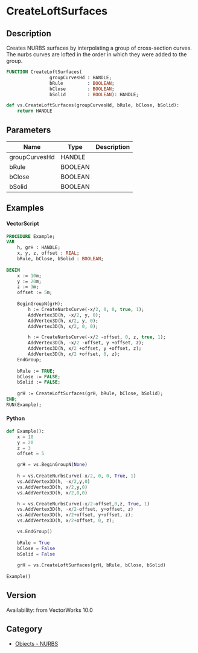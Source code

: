 # CreateLoftSurfaces

## Description
Creates NURBS surfaces by interpolating a group of cross-section curves.  The nurbs curves are lofted in the order in which they were added to the group.

```pascal
FUNCTION CreateLoftSurfaces(
				groupCurvesHd : HANDLE;
				bRule         : BOOLEAN;
				bClose        : BOOLEAN;
				bSolid        : BOOLEAN): HANDLE;
```

```python
def vs.CreateLoftSurfaces(groupCurvesHd, bRule, bClose, bSolid):
    return HANDLE
```

## Parameters
|Name|Type|Description|
|---|---|---|
|groupCurvesHd|HANDLE|   |
|bRule|BOOLEAN|   |
|bClose|BOOLEAN|   |
|bSolid|BOOLEAN|   |

## Examples
#### VectorScript ####
```pascal
PROCEDURE Example;
VAR
	h, grH : HANDLE;
	x, y, z, offset : REAL;
	bRule, bClose, bSolid : BOOLEAN;
	
BEGIN
	x := 10m;
	y := 20m;
	z := 3m;
	offset := 5m;
	
	BeginGroupN(grH);
		h := CreateNurbsCurve(-x/2, 0, 0, true, 1);
		AddVertex3D(h, -x/2, y, 0);
		AddVertex3D(h, x/2, y, 0);
		AddVertex3D(h, x/2, 0, 0);

		h := CreateNurbsCurve(-x/2 -offset, 0, z, true, 1);
		AddVertex3D(h, -x/2 -offset, y +offset, z);
		AddVertex3D(h, x/2 +offset, y +offset, z);
		AddVertex3D(h, x/2 +offset, 0, z);
	EndGroup;
	
	bRule := TRUE;
	bClose := FALSE;
	bSolid := FALSE;
	
	grH := CreateLoftSurfaces(grH, bRule, bClose, bSolid);
END;
RUN(Example);
```
#### Python ####
```python
def Example():
	x = 10
	y = 20
	z = 3
	offset = 5

	grH = vs.BeginGroupN(None)
	
	h = vs.CreateNurbsCurve(-x/2, 0, 0, True, 1)
	vs.AddVertex3D(h, -x/2,y,0)
	vs.AddVertex3D(h, x/2,y,0)
	vs.AddVertex3D(h, x/2,0,0)

	h = vs.CreateNurbsCurve(-x/2-offset,0,z, True, 1)
	vs.AddVertex3D(h, -x/2-offset, y+offset, z)
	vs.AddVertex3D(h, x/2+offset, y+offset, z);
	vs.AddVertex3D(h, x/2+offset, 0, z);

	vs.EndGroup()
	
	bRule = True
	bClose = False
	bSolid = False
	
	grH = vs.CreateLoftSurfaces(grH, bRule, bClose, bSolid)
	
Example()
```

## Version
Availability: from VectorWorks 10.0

## Category
* [Objects - NURBS](../Categories/Objects%20-%20NURBS.md)
